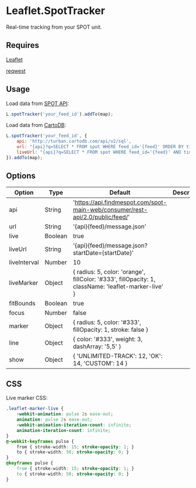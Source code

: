 Leaflet.SpotTracker
===================

Real-time tracking from your SPOT unit.

Requires
--------
[Leaflet](http://leafletjs.com/)

[reqwest](https://github.com/ded/reqwest)

Usage
-----

Load data from [SPOT API](http://faq.findmespot.com/index.php?action=showEntry&data=69):
```JavaScript
L.spotTracker('your_feed_id').addTo(map);
```

Load data from [CartoDB](http://blog.thematicmapping.org/2014/06/syncing-data-from-your-spot-satellite.html):
```JavaScript
L.spotTracker('your_feed_id', {
	api: 'http://turban.cartodb.com/api/v2/sql',
	url: "{api}?q=SELECT * FROM spot WHERE feed_id='{feed}' ORDER BY timestamp",
	liveUrl: "{api}?q=SELECT * FROM spot WHERE feed_id='{feed}' AND timestamp > {timestamp} ORDER BY timestamp"
}).addTo(map);
```

Options
-------

| Option       | Type    | Default                                                                                             | Description |
| ------------ | ------- | --------------------------------------------------------------------------------------------------- | ----------- |
| api          | String  | 'https://api.findmespot.com/spot-main-web/consumer/rest-api/2.0/public/feed/'                       |             |
| url          | String  | '{api}{feed}/message.json'                                                                          |             |
| live         | Boolean | true                                                                                                |             |
| liveUrl      | String  | '{api}{feed}/message.json?startDate={startDate}'                                                    |             |
| liveInterval | Number  | 10                                                                                                  |             |
| liveMarker   | Object  | { radius: 5, color: 'orange', fillColor: '#333', fillOpacity: 1, className: 'leaflet-marker-live' } |             |
| fitBounds    | Boolean | true                                                                                                |             |
| focus        | Number  | false                                                                                               |             |
| marker       | Object  | { radius: 5, color: '#333', fillOpacity: 1, stroke: false }                                         |             |
| line         | Object  | { color: '#333', weight: 3, dashArray: '5,5' }                                                      |             |
| show         | Object  | { 'UNLIMITED-TRACK': 12, 'OK': 14, 'CUSTOM': 14 }                                                   |             |


CSS
---

Live marker CSS:
```CSS
.leaflet-marker-live {
	-webkit-animation: pulse 2s ease-out;
	animation: pulse 2s ease-out;
	-webkit-animation-iteration-count: infinite;
	animation-iteration-count: infinite;
}
@-webkit-keyframes pulse {
	from { stroke-width: 15; stroke-opacity: 1; }
	to { stroke-width: 50; stroke-opacity: 0; }
}
@keyframes pulse {
	from { stroke-width: 15; stroke-opacity: 1; }
	to { stroke-width: 50; stroke-opacity: 0; }
}
```

